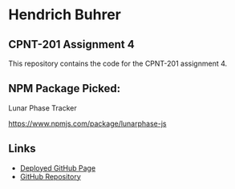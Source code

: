 # Hendrich Buhrer

## CPNT-201 Assignment 4

This repository contains the code for the CPNT-201 assignment 4.

## NPM Package Picked:

Lunar Phase Tracker

https://www.npmjs.com/package/lunarphase-js

## Links

- [Deployed GitHub Page](https://hbuhrer.github.io/CPNT-201-A4)
- [GitHub Repository](https://github.com/hbuhrer/CPNT-201-A4/)
